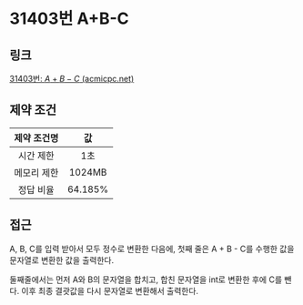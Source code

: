 # 31403번 A+B-C

## 링크

[31403번: $A + B - C$ (acmicpc.net)](https://www.acmicpc.net/problem/31403)

## 제약 조건

| 제약 조건명 |   값    |
| :---------: | :-----: |
|  시간 제한  |   1초   |
| 메모리 제한 | 1024MB  |
|  정답 비율  | 64.185% |

## 접근

A, B, C를 입력 받아서 모두 정수로 변환한 다음에, 첫째 줄은 A + B - C를 수행한 값을 문자열로 변환한 값을 출력한다.

둘째줄에서는 먼저 A와 B의 문자열을 합치고, 합친 문자열을 int로 변환한 후에 C를 뺀다. 이후 최종 결괏값을 다시 문자열로 변환해서 출력한다.
